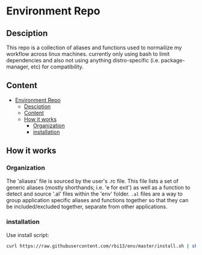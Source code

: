 
# Environment Repo
## Desciption
This repo is a collection of aliases and functions used to normailize my workflow across linux machines. currently only using bash to limit dependencies and also not using anything distro-specific (i.e. package-manager, etc) for compatibility.

## Content
- [Environment Repo](#environment-repo)
  - [Desciption](#desciption)
  - [Content](#content)
  - [How it works](#how-it-works)
    - [Organization](#organization)
    - [installation](#installation)


## How it works
### Organization
The 'aliases' file is sourced by the user's .rc file. This file lists a set of generic aliases (mostly shorthands; i.e. 'e for exit') as well as a function to detect and source '.al' files within the 'env' folder. `.al` files are a way to group application specific aliases and functions together so that they can be included/excluded together, separate from other applications.

### installation
Use install script:

```sh
curl https://raw.githubusercontent.com/rbi13/env/master/install.sh | sh
```


